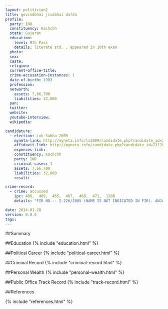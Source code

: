```yaml
---
layout: politician2
title: govindbhai jivabhai dafda
profile: 
  party: IND
  constituency: Kachchh
  state: Gujarat
  education: 
    level: 9th Pass
    details: literate std. , appeared in 10th exam
  photo: 
  sex: 
  caste: 
  religion: 
  current-office-title: 
  crime-accusation-instances: 1
  date-of-birth: 1983
  profession: 
  networth: 
    assets: 7,66,700
    liabilities: 32,000
  pan: 
  twitter: 
  website: 
  youtube-interview: 
  wikipedia: 

candidature: 
  - election: Lok Sabha 2009
    myneta-link: http://myneta.info/ls2009/candidate.php?candidate_id=2112
    affidavit-link: http://myneta.info/candidate.php?candidate_id=2112&scan=original
    expenses-link: 
    constituency: Kachchh 
    party: IND
    criminal-cases: 1
    assets: 7,66,700
    liabilities: 32,000
    result:  

crime-record: 
  - crime: accussed
    ipc: 406,  409,  465,  467,  468,  471,  120B
    details: "FIR NO.-- I-226/2005 (NAME IS NOT INDICATED IN FIR). ANJAR POLICE STATION,JUDI. MEGI. FIRST CLASS COURT AT ANJAR DATED 28/08/2008. CASE NO.-- 756/2007." 

date: 2014-01-28
version: 0.0.5
tags: 
---
```

##Summary


##Education
{% include "education.html" %}


##Political Career
{% include "political-career.html" %}


##Criminal Record
{% include "criminal-record.html" %}


##Personal Wealth
{% include "personal-wealth.html" %}


##Public Office Track Record
{% include "track-record.html" %}


##References


{% include "references.html" %}